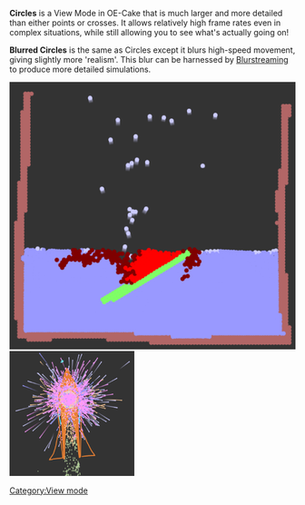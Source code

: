 **Circles** is a View Mode in OE-Cake that is much larger and more detailed than either points or crosses. It allows relatively high frame rates even in complex situations, while still allowing you to see what's actually going on!

**Blurred Circles** is the same as Circles except it blurs high-speed movement, giving slightly more 'realism'. This blur can be harnessed by [Blurstreaming](/Blurstreaming.md "Blurstreaming") to produce more detailed simulations.

![Boiling Water in blurred circles mode, note the moving gas particles have small trails.\|left](/images/VMcircles.png "Boiling Water in blurred circles mode, note the moving gas particles have small trails.|left")<img src="/images/Screen%20Shot%202016-03-08%20at%2020.50.34.png" title="Very long trails from an explosion visible in Blurred Circles mode" width="220" height="220" alt="Very long trails from an explosion visible in Blurred Circles mode" />

[Category:View mode](/Category_View%20mode.md "Category:View mode")
